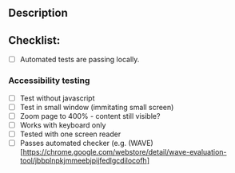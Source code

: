 <!--- Provide a general summary of your changes in the Title above, including the related Jira ticket -->

## Description
<!--- High level changes overview -->

## Checklist:
- [ ] Automated tests are passing locally.
### Accessibility testing
- [ ] Test without javascript
- [ ] Test in small window (immitating small screen)
- [ ] Zoom page to 400% - content still visible?
- [ ] Works with keyboard only
- [ ] Tested with one screen reader
- [ ] Passes automated checker (e.g. (WAVE)[https://chrome.google.com/webstore/detail/wave-evaluation-tool/jbbplnpkjmmeebjpijfedlgcdilocofh]
